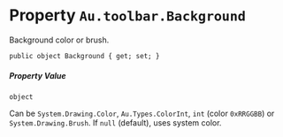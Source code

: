 # Property `Au.toolbar.Background`

Background color or brush.

```
public object Background { get; set; }
```

##### Property Value

`object`

Can be `System.Drawing.Color`, `Au.Types.ColorInt`, `int` (color `0xRRGGBB`) or `System.Drawing.Brush`. If `null` (default), uses system color.